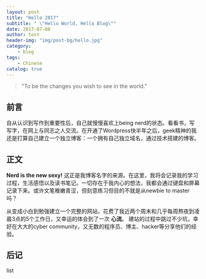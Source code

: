 ```yaml
---
layout: post
title: "Hello 2017"
subtitle: " \"Hello World, Hello Blog\""
date: 2017-07-08
author: test
header-img: "img/post-bg/hello.jpg"
category:
    - blog
tags:
    - Chinese
catalog: true
---
```


> "To be the changes you wish to see in the world."

## 前言

自从认识到写作到重要性后，自己就慢慢喜欢上being nerd的状态。看看书，写写字，在网上与同志之人交流。在开通了Wordpress快半年之后，geek精神的我还是打算自己建立一个独立博客：一个拥有自己独立域名，通过技术搭建的博客。

## 正文

**Nerd is the new sexy!**
这正是我博客名字的来源。在这里，我将会记录我的学习过程，生活感悟以及读书笔记。一切存在于我内心的想法，我都会通过键盘和屏幕记录下来。或许文笔稚嫩青涩，但刻意练习但目的不就是从newbie to master吗？

从变成小白到勉强建立一个完整的网站，花费了我近两个周末和几乎每周熬夜到凌晨3点的5个工作日，又幸运的体会到了一次 **心流**。 建站的过程中跳过不少坑，幸好在大大的cyber community，又无数的程序员、博主、hacker等分享他们的经验。 

## 后记

list
